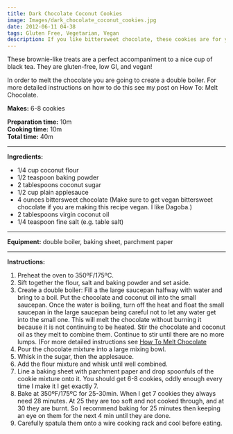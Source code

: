 ```yaml
---
title: Dark Chocolate Coconut Cookies
image: Images/dark_chocolate_coconut_cookies.jpg
date: 2012-06-11 04-38
tags: Gluten Free, Vegetarian, Vegan
description: If you like bittersweet chocolate, these cookies are for you. Slightly sweet with just a touch of salt. Did I mention they are so rich that they will make your whole house smell like chocolate? Yum!
---
```

These brownie-like treats are a perfect accompaniment to a nice cup of black tea. They are gluten-free, low GI, and vegan! 

In order to melt the chocolate you are going to create a double boiler. For more detailed instructions on how to do this see my post on How To: Melt Chocolate.


**Makes:** 6-8 cookies

**Preparation time:** 10m  
**Cooking time:** 10m  
**Total time:** 40m

---

**Ingredients:**

- 1/4 cup coconut flour
- 1/2 teaspoon baking powder
- 2 tablespoons coconut sugar
- 1/2 cup plain applesauce 
- 4 ounces bittersweet chocolate (Make sure to get vegan bittersweet chocolate if you are making this recipe vegan. I like Dagoba.)
- 2 tablespoons virgin coconut oil
- 1/4  teaspoon fine salt (e.g. table salt)


---

**Equipment:** double boiler, baking sheet, parchment paper

---

**Instructions:**

1. Preheat the oven to 350ºF/175ºC.
1. Sift together the flour, salt and baking powder and set aside.
1. Create a double boiler: Fill a the large saucepan halfway with water and bring to a boil. Put the chocolate and coconut oil into the small saucepan. Once the water is boiling, turn off the heat and float the small saucepan in the large saucepan being careful not to let any water get into the small one. This will melt the chocolate without burning it because it is not continuing to be heated. Stir the chocolate and coconut oil as they melt to combine them. Continue to stir until there are no more lumps. (For more detailed instructions see [How To Melt Chocolate](https://wafflehearts.com/howtos/how_to_melt_chocolate_in_a_double_boiler)
1. Pour the chocolate mixture into a large mixing bowl.
1. Whisk in the sugar, then the applesauce.
1. Add the flour mixture and whisk until well combined.
1. Line a baking sheet with parchment paper and drop spoonfuls of the cookie mixture onto it. You should get 6-8 cookies, oddly enough every time I make it I get exactly 7. 
1. Bake at 350ºF/175ºC for 25-30min. When I get 7 cookies they always need 28 minutes. At 25 they are too soft and not cooked through, and at 30 they are burnt. So I recommend baking for 25 minutes then keeping an eye on them for the next 4 min until they are done. 
1. Carefully spatula them onto a wire cooking rack and cool before eating. 

